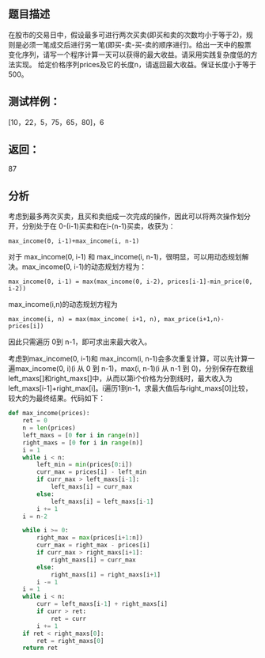 ## 题目描述

在股市的交易日中，假设最多可进行两次买卖(即买和卖的次数均小于等于2)，规则是必须一笔成交后进行另一笔(即买-卖-买-卖的顺序进行)。给出一天中的股票变化序列，请写一个程序计算一天可以获得的最大收益。请采用实践复杂度低的方法实现。
给定价格序列prices及它的长度n，请返回最大收益。保证长度小于等于500。

## 测试样例：

[10，22，5，75，65，80]，6

## 返回：

87

## 分析
考虑到最多两次买卖，且买和卖组成一次完成的操作，因此可以将两次操作划分开，分别处于在 0-(i-1)买卖和在i-(n-1)买卖，收获为：

```
max_income(0, i-1)+max_income(i, n-1)
```
对于 max_income(0, i-1) 和 max_income(i, n-1)，很明显，可以用动态规划解决。max_income(0, i-1)的动态规划方程为：
~~~
max_income(0, i-1) = max(max_income(0, i-2), prices[i-1]-min_price(0, i-2))
~~~

max_income(i,n)的动态规划方程为
~~~
max_income(i, n) = max(max_income( i+1, n), max_price(i+1,n)-prices[i])
~~~
因此只需遍历 0到 n-1，即可求出来最大收入。

考虑到max_income(0, i-1)和 max_incom(i, n-1)会多次重复计算，可以先计算一遍max_income(0, i)(i 从 0 到 n-1)，max(i, n-1)(i 从 n-1 到 0)，分别保存在数组left_maxs[]和right_maxs[]中，从而以第i个价格为分割线时，最大收入为left_maxs[i-1]+right_max[i]。i遍历1到n-1，求最大值后与right_maxs[0]比较，较大的为最终结果。代码如下：

~~~python
def max_income(prices):
    ret = 0
    n = len(prices)
    left_maxs = [0 for i in range(n)]
    right_maxs = [0 for i in range(n)]
    i = 1
    while i < n:
        left_min = min(prices[0:i])
        curr_max = prices[i] - left_min
        if curr_max > left_maxs[i-1]:
            left_maxs[i] = curr_max
        else:
            left_maxs[i] = left_maxs[i-1]
        i += 1
    i = n-2

    while i >= 0:
        right_max = max(prices[i+1:n])
        curr_max = right_max - prices[i]
        if curr_max > right_maxs[i+1]:
            right_maxs[i] = curr_max
        else:
            right_maxs[i] = right_maxs[i+1]
        i -= 1
    i = 1
    while i < n:
        curr = left_maxs[i-1] + right_maxs[i]
        if curr > ret:
            ret = curr
        i += 1
    if ret < right_maxs[0]:
        ret = right_maxs[0]
    return ret
~~~
